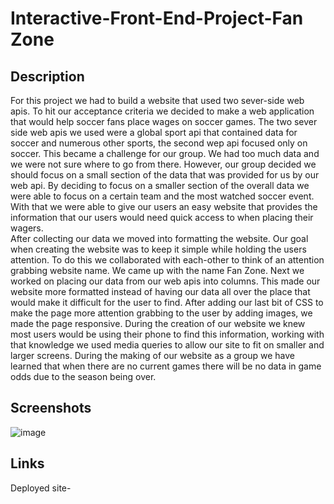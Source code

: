 # Interactive-Front-End-Project-Fan Zone

## Description
For this project we had to build a website that used two sever-side web apis. To hit our acceptance criteria we decided to make a web application that would help soccer fans place wages on soccer games.
The two sever side web apis we used were a global sport api that contained data for soccer and numerous other sports, the second wep api focused only on soccer. 
This became a challenge for our group. We had too much data and we were not sure where to go from there. However, our group decided we should focus on a small section of the data that was provided for us by our web api.
By deciding to focus on a smaller section of the overall data we were able to focus on a certain team and the most watched soccer event. With that we were able to give our users an easy website that provides the information that our users would need quick access to when placing their wagers.  
After collecting our data we moved into formatting the website. Our goal when creating the website was to keep it simple while holding the users attention. To do this we collaborated with each-other to think of an attention grabbing website name. We came up with the name Fan Zone.
Next we worked on placing our data from our web apis into columns. This made our website more formatted instead of having our data all over the place that would make it difficult for the user to find.
After adding our last bit of CSS to make the page more attention grabbing to the user by adding images, we made the page responsive. During the creation of our website we knew most users would be using their phone to find this information, working with that knowledge we used media queries to allow our site to fit on smaller and larger screens.
During the making of our website as a group we have learned that when there are no current games there will be no data in game odds due to the season being over. 

## Screenshots
![image](https://user-images.githubusercontent.com/114687261/201730501-968115b1-78a5-4094-bdb5-7034104c8534.png)

## Links
Deployed site- 
